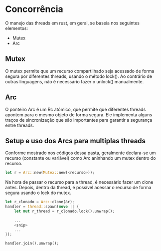 # Concorrência 
O manejo das threads em rust, em geral, se baseia nos seguintes elementos: 
* Mutex
* Arc

## Mutex
O mutex permite que um recurso compartilhado seja acessado de forma segura por diferentes threads, usando o método lock(). Ao contrário de outras linguagens, não é necessário fazer o unlock() manualmente. 

## Arc
O ponteiro Arc é um Rc atômico, que permite que diferentes threads apontem para o mesmo objeto de forma segura. Ele implementa alguns traços de sincronização que são importantes para garantir a segurança entre threads.

## Setup e uso dos Arcs para multiplas threads
Conforme mostrado nos códigos dessa pasta, geralmente declara-se um recurso (constante ou variável) como Arc aninhando um mutex dentro do recurso.
```rust
let r = Arc::new(Mutex::new(<recurso>));
```

Na hora de passar o recurso para a thread, é necessário fazer um clone antes. Depois, dentro da thread, é possível acessar o recurso de forma segura usando o lock do mutex.

```rust
let r_clonado = Arc::clone(&r);
handler = thread::spawn(move || {
    let mut r_thread = r_clonado.lock().unwrap();
    
    ...
    <snip>
    ...
});

handler.join().unwrap();
```